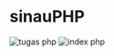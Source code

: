 # sinauPHP
![tugas php](https://github.com/chyailmwti22/sinauPHP/assets/145304966/8cf7f3d3-072e-416e-824a-a7c0238923a8)
![index php](https://github.com/chyailmwti22/sinauPHP/assets/145304966/d5b5cbdd-1843-4af9-95b8-333833ea0e34)
